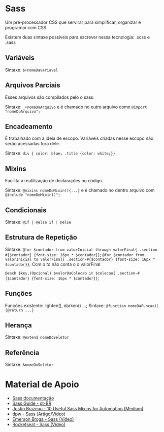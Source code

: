 # Sass

Um pré-processador CSS que servirar para simplificar, organizar e programar com CSS.

Existem duas sintaxe possiveis para escrever nessa tecnologia: .scss e .sass                                                                                                                                                                      
## Variáveis

Sintaxe: `$+nomeDavariavel`

## Arquivos Parciais

Esses arquivos são compilados pelo o sass.

Sintaxe: `_+nomeDoArquivo` e é chamado no outro arquivo como `@import "nomeDoArquivo";`

## Encadeamento

É trabalhado com a ideia de escopo. Variáveis criadas nesse escopo não serão acessadas fora dele.

Sintaxe: `div { color: blue; .title {color: white;}}`

## Mixins

Facilita a reutilização de declarações no código.

Sintaxe: `@mixins nomeDoMixin(){...}` e é chamado no dentro arquivo com `@include "nomeDoMixin()";`

## Condicionais

Sintaxe: `@if | @else if | @else`

## Estrutura de Repetição

Sintaxe: `@for $contador from valorInicial through valorFinal{ .section-#{$contador} {font-size: 16px * $contador}}`;
 `@for $contador from valorInicial to valorFinal{ .section-#{$contador} {font-size: 16px * $contador}}`;
Com o *to* não conta o o valorFinal

`@each $key,(Opcional) $valorDaColecao in $colecao{ .section-#{$contador} {font-size: 16px * $contador}}`;

## Funções

Funções existente: lighten(), darken() ...;
Sintaxe: `@function nomeDaFuncao(){@return ...}`

## Herança

Sintaxe: `@extend nomeDoSeletor`

## Referência

Sintaxe: `&nomeDoSeletor`

# Material de Apoio

- [Sass documentação](https://sass-lang.com/documentation)
- [Sass Guide - pt-BR](https://sass-guidelin.es/pt/)
- [Justin Brazeau - 10 Useful Sass Mixins for Automation (Medium)](https://sass-guidelin.es/pt/)
- [dpw - Sass (Artigo/Vídeo)](https://desenvolvimentoparaweb.com/css/o-basico-de-sass/)
- [Emerson Broga - Sass (Vídeo)](https://www.youtube.com/watch?v=C8KlabGtE8Y)
- [Rocketseat - Sass (Vídeo)](https://www.youtube.com/watch?v=BaI8dHUthLA)